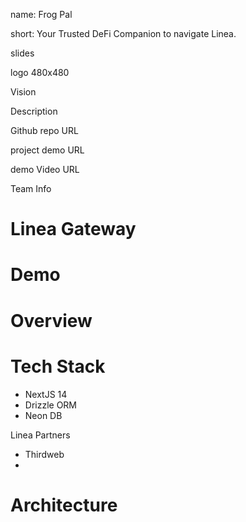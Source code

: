 name: Frog Pal

short: Your Trusted DeFi Companion to navigate Linea.

slides

logo 480x480

Vision

Description

Github repo URL

project demo URL

demo Video URL

Team Info

# Linea Gateway

# Demo

# Overview

# Tech Stack

- NextJS 14
- Drizzle ORM
- Neon DB

Linea Partners

- Thirdweb
-

# Architecture
